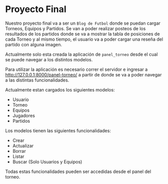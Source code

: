 # Proyecto Final
Nuestro proyecto final va a ser un `Blog de Futbol` donde se puedan cargar Torneos, Equipos y Partidos. Se van a poder realizar posteos de los resultados de los partidos donde se va a mostrar la tabla de posiciones de cada Torneo y al mismo tiempo, el usuario va a poder cargar una reseña del partido con alguna imagen.

Actualmente solo esta creada la aplicación de `panel_torneo` desde el cual se puede navegar a los distintos modelos.

Para utilizar la aplicación es necesario correr el servidor e ingresar a http://127.0.0.1:8000/panel-torneo/ a partir de donde se va a poder navegar a las distintas funcionalidades.

Actualmente estan cargados los siguientes modelos:
- Usuario
- Torneo
- Equipos
- Jugadores
- Partidos

Los modelos tienen las siguientes funcionalidades:
- Crear
- Actualizar
- Borrar
- Listar
- Buscar (Solo Usuarios y Equipos)

Todas estas funcionalidades pueden ser accedidas desde el panel del torneo.